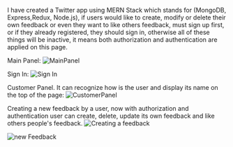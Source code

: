 I have created a Twitter app using MERN Stack which stands for (MongoDB, Express,Redux, Node.js), if users would like to create, modify or delete their own feedback or even they want to like others feedback, must sign up first, or if they already registered, they should sign in, otherwise all of these things will be inactive, it means both authorization and authentication are applied on this page.

Main Panel:
![MainPanel](https://user-images.githubusercontent.com/55413701/127167759-798c594a-2649-46fc-99d0-8e515e6efccc.png)


Sign In:
![Sign In](https://user-images.githubusercontent.com/55413701/127167817-9f7f3270-1079-4a6e-96cd-ddccdf6b9185.png)

Customer Panel. It can recognize how is the user and display its name on the top of the page:
![CustomerPanel](https://user-images.githubusercontent.com/55413701/127167918-240b44fc-16b6-447c-9572-bc7da1fb3ce7.png)

Creating a new feedback by a user, now with authorization and authentication user can create, delete, update its own feedback and like others people's feedback.
![Creating a feedback](https://user-images.githubusercontent.com/55413701/127168010-646a8d2d-3902-4e6d-ba1a-1d7c89a548b3.png)


![new Feedback](https://user-images.githubusercontent.com/55413701/127168021-73c5f91a-3cdb-48b7-a39f-2cb103e223d7.png)






